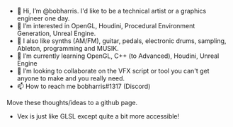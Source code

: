 - 👋 Hi, I’m @bobharris. I'd like to be a technical artist or a graphics engineer one day.
- 👀 I’m interested in OpenGL, Houdini, Procedural Environment Generation, Unreal Engine.
- 👀 I also like synths (AM/FM), guitar, pedals, electronic drums, sampling, Ableton, programming and MUSIK. 
- 🌱 I’m currently learning OpenGL, C++ (to Advanced), Houdini, Unreal Engine
- 💞️ I’m looking to collaborate on the VFX script or tool you can't get anyone to make and you really need. 
- 📫 How to reach me bobharris#1317 (Discord)

<!---
bobharris/bobharris is a ✨ special ✨ repository because its `README.md` (this file) appears on your GitHub profile.
You can click the Preview link to take a look at your changes.
--->

Move these thoughts/ideas to a github page. 
- Vex is just like GLSL except quite a bit more accessible!

